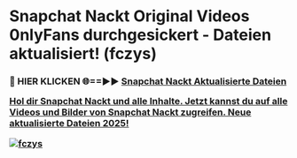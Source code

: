# Snapchat Nackt Original Videos 0nlyFans durchgesickert - Dateien aktualisiert! (fczys)

<h3>🔴 HIER KLICKEN 🌐==►► <a href="https://tinyurl.com/h6vf6nb8" rel="nofollow">Snapchat Nackt Aktualisierte Dateien

Hol dir Snapchat Nackt und alle Inhalte. Jetzt kannst du auf alle Videos und Bilder von Snapchat Nackt zugreifen. Neue aktualisierte Dateien 2025!

[![fczys](https://i.imgur.com/sD4kR3V.gif)](https://tinyurl.com/h6vf6nb8)
